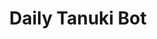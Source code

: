 ---
title: Daily Tanuki Bot
link: tanukibot
short_description: A Twitter bot that posts random images of Tanukis daily
description: The Daily Tanuki Bot is a Twitter bot that posts random real-life images and videos of Tanukis, otherwise known as Japanese raccoon dogs, daily.<br><br>To retrieve the media, APIs are used to scrape images and videos using keyword searches from both Google Images and Twitter. After all of the media is retrieved, a pre-trained TensorFlow VGG model is used to filter only media that is of a real-life animal. All other media is discarded. After this machine learning is done, the Twitter bot will then have a collection of media to randomly post each day.<br><br>Both actions are set up on a scheduler. The media retrieval is run monthly, and the media posting is run daily. With this setup, the bot could potentially run indefinitely and always have new, fresh media to post.
dates: {
    updated: Apr 2023,
    released: Mar 2022
}
technologies: [Python, TensorFlow, Amazon Web Services]
links: [
    {
        title: Twitter bot,
        link: https://twitter.com/DailyTanuki
    },
    {
        title: GitHub Repository,
        link: https://github.com/meowsome/TanukiBot
    }
]
headerImage: tanukibot1.png
images: [tanukibot2.png, tanukibot3.png, tanukibot4.png]
color: ["rgb(148,124,108)", "rgb(92,80,75)"]
---